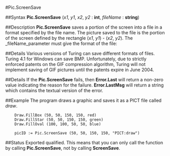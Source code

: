 
#Pic.ScreenSave

##Syntax
**Pic.ScreenSave** (_x1_, _y1_, _x2_, _y2_ : **int**, _fileName_ : **string**)



##Description
**Pic.ScreenSave** saves a portion of the screen into a file in a format specified by the file name.
The picture saved to the file is the portion of the screen defined by the rectangle (_x1_, _y1_) - (_x2_, _y2_).
The _fileName_parameter must give the format of the file:






##Details
Various versions of Turing can save different formats of files. Turing 4.1 for Windows can save BMP. Unfortunately, due to strictly enforced patents on the GIF compression algorithm, Turing will not implement saving of GIF pictures until the patents expire in June 2004.



##Details
If the **Pic.ScreenSave** fails, then **Error.Last** will return a non-zero value indicating the reason for the failure. **Error.LastMsg** will return a string which contains the textual version of the error.



##Example
The program draws a graphic and saves it as a PICT file called _draw_.


        Draw.FillBox (50, 50, 150, 150, red)
        Draw.FillStar (50, 50, 150, 150, green)
        Draw.FillOval (100, 100, 50, 50, blue)
        
        picID := Pic.ScreenSave (50, 50, 150, 150, "PICT:draw")
##Status
Exported qualified.
This means that you can only call the function by calling **Pic.ScreenSave**, not by calling **ScreenSave**.


